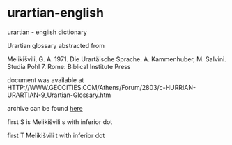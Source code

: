 # urartian-english
urartian - english dictionary

Urartian glossary abstracted from

Melikišvili, G. A. 1971. Die Urartäische Sprache. A. Kammenhuber, M. Salvini. Studia Pohl 7. Rome: Biblical Institute Press 

document was available at HTTP://WWW.GEOCITIES.COM/Athens/Forum/2803/c-HURRIAN-URARTIAN-9_Urartian-Glossary.htm

archive can be found [here](http://www.oocities.org/proto-language/c-HURRIAN-URARTIAN-9_Urartian-Glossary.htm)

first S is Melikišvili s with inferior dot 

first T Melikišvili t with inferior dot

